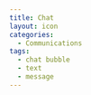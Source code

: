 ```yaml
---
title: Chat
layout: icon
categories:
  - Communications
tags:
  - chat bubble
  - text
  - message
---
```

